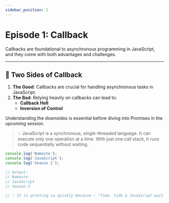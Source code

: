 ```yaml
---
sidebar_position: 1 
---
```


# Episode 1: Callback

Callbacks are foundational to asynchronous programming in JavaScript, and they come with both advantages and challenges.

---

## 🔄 Two Sides of Callback

1. **The Good**: Callbacks are crucial for handling asynchronous tasks in JavaScript.
2. **The Bad**: Relying heavily on callbacks can lead to:
   - **Callback Hell**
   - **Inversion of Control**

Understanding the downsides is essential before diving into Promises in the upcoming session.

> 💡 JavaScript is a synchronous, single-threaded language. It can execute only one operation at a time. With just one call stack, it runs code sequentially without waiting.

```js
console.log('Namaste');
console.log('JavaScript');
console.log('Season 2');

// Output:
// Namaste
// JavaScript
// Season 2

// 💡 It is printing so quickly because — "Time, tide & JavaScript waits for none."
```

